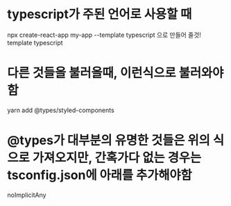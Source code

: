 # typescript가 주된 언어로 사용할 때 
npx create-react-app my-app --template typescript 
으로 만들어 줄것! template typescript
# 다른 것들을 불러올때, 이런식으로 불러와야 함 
yarn add @types/styled-components
# @types가 대부분의 유명한 것들은 위의 식으로 가져오지만, 간혹가다 없는 경우는 tsconfig.json에 아래를 추가해야함 
noImplicitAny
